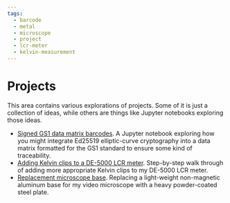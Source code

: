 ```yaml
---
tags:
  - barcode
  - metal
  - microscope
  - project
  - lcr-meter
  - kelvin-measurement
---
```

# Projects

This area contains various explorations of projects. Some of it is just a
collection of ideas, while others are things like Jupyter notebooks exploring
those ideas.

* [Signed GS1 data matrix barcodes](signed-GS1-data-matrix.ipynb). A Jupyter
  notebook exploring how you might integrate Ed25519 elliptic-curve cryptography
  into a data matrix formatted for the GS1 standard to ensure some kind of
  traceability. 
* [Adding Kelvin clips to a DE-5000 LCR meter](LCR-meter-Kelvin-clips/index.md).
  Step-by-step walk through of adding more appropriate Kelvin clips to
  my DE-5000 LCR meter.
* [Replacement microscope base](replacement-microscope-base/index.md).
  Replacing a light-weight non-magnetic aluminum base for my video
  microscope with a heavy powder-coated steel plate.